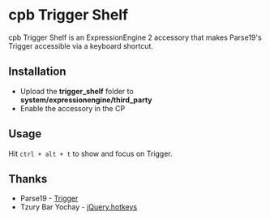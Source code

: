 cpb Trigger Shelf
===============

cpb Trigger Shelf is an ExpressionEngine 2 accessory that makes Parse19's Trigger accessible via a keyboard shortcut.

Installation
------------

* Upload the **trigger\_shelf** folder to **system/expressionengine/third\_party**
* Enable the accessory in the CP


Usage
-----

Hit `ctrl + alt + t` to show and focus on Trigger.

Thanks
------

* Parse19				- [Trigger](http://parse19.com/trigger/)
* Tzury Bar Yochay	- [jQuery.hotkeys](https://github.com/tzuryby/jquery.hotkeys)
